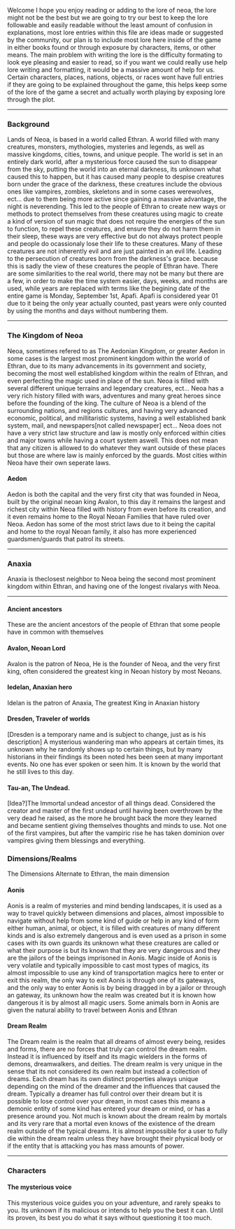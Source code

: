 Welcome I hope you enjoy reading or adding to the lore of neoa, the lore might not be the best but we are going to try our best to keep the lore followable and easily readable without the least amount of confusion in explanations, most lore entries within this file are ideas made or suggested by the community, our plan is to include most lore here inside of the game in either books found or through exposure by characters, items, or other means. The main problem with writing the lore is the difficulty formating to look eye pleasing and easier to read, so if you want we could really use help lore writing and formatting, it would be a massive amount of help for us. Certain characters, places, nations, objects, or races wont have full entries if they are going to be explained throughout the game, this helps keep some of the lore of the game a secret and actually worth playing by exposing lore through the plot. 
<!---  READ IF YOU PLAN ON CONTRIBUTING LORE EXPLAINS HOW TO CONTRIBUTE TO LORE
  Additions, Edits, and removals:
Anyone who is interested in writing lore can, there are not many restrictions to adding  or editing lore as long as you follow the established lore in other lore entries, or if your entry does not contradict another earlier made entry. Its recommended before writing/editing/adding lore you read the other entries. Certain lore entries cannot be removed as it would require an entire rewrite to everything within the game, removing entries is usually not allowed at all but if its neccesary you may ask, or if its a very recent entry that YOU wrote you can as long as its not been solidified in the game code. 

  Rewrites:
Rewriting lore entries, is entirely allowed and actually encouraged. Rewriting an entry is just simply writing them in another way while having the same meaning an example would be writing "I had a comment" to "I used to have a comment", or another form similar but more formal and easier to understand. 

  Explained in game Entries:
These are lore entries that will be explained through playing the game and are typically the entries written by Major contributers.

  Notice: 
Some of these entries are going to mark unchangeable or editable meaning you will not be able to edit or change them anymore this typically will only happen after an entry has been completely solidified, in order for an entry to be considered solidified it has to be included within the game and have other entries based on it, an entry can also be considered solidified if it has multiple entries based on it included within the game, or just having several entries included. This does not mean that the entry is loosely based on the original, it means that the entry has to have an explicit connection to it. 
-->
---------------------------------------------------------------
### Background
Lands of Neoa, is based in a world called Ethran<!---Temporary name and is subject to change-->. A world filled with many creatures, monsters, mythologies, mysteries and legends, as well as massive kingdoms, cities, towns, and unique people. The world is set in an entirely dark world, after a mysterious force caused the sun to disappear from the sky, putting the world into an eternal darkness, its unknown what caused this to happen, but it has caused many people to despise creatures born under the grace of the darkness, these creatures include the obvious ones like vampires, zombies, skeletons and in some cases werewolves, ect... due to them being more active since gaining a massive advantage, the night is neverending. This led to the people of Ethran to create new ways or methods to protect themselves from these creatures using magic to create a kind of version of sun magic that does not require the energies of the sun to function, to repel these creatures, and ensure they do not harm them in their sleep, these ways are very effective but do not always protect people and people do ocassionaly lose their life to these creatures. Many of these creatures are not inherently evil and are just painted in an evil life. Leading to the persecution of creatures born from the darkness's grace. because this is sadly the view of these creatures the people of Ethran have.
There are some similarities to the real world, there may not be many but there are a few, in order to make the time system easier, days, weeks, and months are used, while years are replaced with terms like the begining date of the entire game is Monday, September 1st, Apafi. Apafi is considered year 01 due to it being the only year actually counted, past years were only counted by using the months and days without numbering them. 

---------------------------------------------------------------

### The Kingdom of Neoa
Neoa, sometimes refered to as The Aedonian Kingdom, or greater Aedon in some cases is the largest most prominent kingdom within the world of Ethran, due to its many advancements in its government and society, becoming the most well established kingdom within the realm of Ethran, and even perfecting the magic used in place of the sun. Neoa is filled with several different unique terrains and legendary creatures, ect... Neoa has a very rich history filled with wars, adventures and many great heroes since before the founding of the king. The culture of Neoa is a blend of the surrounding nations, and regions cultures, and having very advanced economic, political, and millitaristic systems, having a well established bank system, mail, and newspapers[not called newspaper] ect... Neoa does not have a very strict law structure and law is mostly only enforced within cities and major towns while having a court system aswell. This does not mean that any citizen is allowed to do whatever they want outside of these places but those are where law is mainly enforced by the guards. Most cities within Neoa have their own seperate laws.

#### Aedon
Aedon is both the capital and the very first city that was founded in Neoa, built by the original neoan king Avalon, to this day it remains the largest and richest city within Neoa filled with history from even before its creation, and it even remains home to the Royal Neoan Families that have ruled over Neoa. Aedon has some of the most strict laws due to it being the capital and home to the royal Neoan family, it also has more experienced guardsmen/guards that patrol its streets. 


---------------------------------------------------------------
### Anaxia
<!-- I don't know what to write for anaxia and I think it'd be better if someone else writes something for it due to my inability to think of any ideas -->
Anaxia is theclosest neighbor to Neoa being the second most prominent kingdom within Ethran, and having one of the longest rivalarys with Neoa.




---------------------------------------------------------------
#### Ancient ancestors
These are the ancient ancestors of the people of Ethran that some people have in common with themselves

<!--- These entries are not going to be filled with much detail. -->
 
#### Avalon, Neoan Lord
Avalon is the patron of Neoa, He is the founder of Neoa, and the very first king, often considered the greatest king in Neoan history by most Neoans. 


#### Iedelan, Anaxian hero
Idelan is the patron of Anaxia, The greatest King in Anaxian history


#### Dresden, Traveler of worlds
[Dresden is a temporary name and is subject to change, just as is his description]
A mysterious wandering man who appears at certain times, its unknown why he randomly shows up to certain things, but by many historians in their findings its been noted hes been seen at many important events. No one has ever spoken or seen him. It is known by the world that he still lives to this day.


#### Tau-an, The Undead.
[Idea?]The Immortal undead ancestor of all things dead. Considered the creator and master of the first undead until having been overthrown by the very dead he raised, as the more he brought back the more they learned and became sentient giving themselves thoughts and minds to use. Not one of the first vampires, but after the vampiric rise he has taken dominion over vampires giving them blessings and everything.


### Dimensions/Realms
The Dimensions Alternate to Ethran, the main dimension
<!----A lot of these realms are just ideas and these entries aren't really going to be the best, these would be nice for someone to help write -->
#### Aonis
Aonis is a realm of mysteries and mind bending landscapes, it is used as a way to travel quickly between dimensions and places, almost impossible to navigate without help from some kind of guide or help in any kind of form either human, animal, or object, it is filled with creatures of many different kinds and is also extremely dangerous and is even used as a prison in some cases with its own guards its unknown what these creatures are called or what their purpose is but its known that they are very dangerous and they are the jailors of the beings imprisoned in Aonis. Magic inside of Aonis is very volatile and typically impossible to cast most types of magics, its almost impossible to use any kind of transportation magics here to enter or exit this realm, the only way to exit Aonis is through one of its gateways, and the only way to enter Aonis is by being dragged in by a jailor or through an gateway, its unknown how the realm was created but it is known how dangerous it is by almost all magic users. Some animals born in Aonis are given the natural ability to travel between Aonis and Ethran


#### Dream Realm
The Dream realm is the realm that all dreams of almost every being, resides and forms, there are no forces that truly can control the dream realm. Instead it is influenced by itself and its magic wielders in the forms of demons, dreamwalkers, and deities. The dream realm is very unique in the sense that its not considered its own realm but instead a collection of dreams. Each dream has its own distinct properties always unique depending on the mind of the dreamer and the influences that caused the dream. Typically a dreamer has full control over their dream but it is possible to lose control over your dream, in most cases this means a demonic entity of some kind has entered your dream or mind, or has a presence around you. Not much is known about the dream realm by mortals and its very rare that a mortal even knows of the existence of the dream realm outside of the typical dreams. It is almost impossible for a user to fully die within the dream realm unless they have brought their physical body or if the entity that is attacking you has mass amounts of power.




---------------------------------------------------------------
### Characters

#### The mysterious voice
<!---Its possible the voice could be someone important to you? or possibly the one of your ancestors -->
This mysterious voice guides you on your adventure, and rarely speaks to you. Its unknown if its malicious or intends to help you the best it can. Until its proven, its best you do what it says without questioning it too much. 

